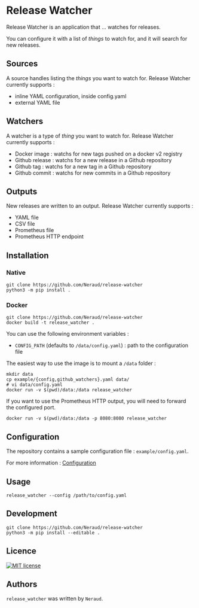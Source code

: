 # Release Watcher

Release Watcher is an application that ... watches for releases.

You can configure it with a list of *things* to watch for, and it will
search for new releases.

## Sources

A source handles listing the *things* you want to watch for.
Release Watcher currently supports :

* inline YAML configuration, inside config.yaml
* external YAML file

## Watchers

A watcher is a type of *thing* you want to watch for.
Release Watcher currently supports :

* Docker image : watchs for new tags pushed on a docker v2 registry
* Github release : watchs for a new release in a Github repository
* Github tag : watchs for a new tag in a Github repository
* Github commit : watchs for new commits in a Github repository

## Outputs

New releases are written to an output.
Release Watcher currently supports :

* YAML file
* CSV file
* Prometheus file
* Prometheus HTTP endpoint

## Installation

### Native

```shell
git clone https://github.com/Neraud/release-watcher
python3 -m pip install .
```

### Docker

```shell
git clone https://github.com/Neraud/release-watcher
docker build -t release_watcher .
```

You can use the following environment variables :

* `CONFIG_PATH` (defaults to `/data/config.yaml`) : path to the configuration file

The easiest way to use the image is to mount a `/data` folder :

```shell
mkdir data
cp example/{config,github_watchers}.yaml data/
# vi data/config.yaml
docker run -v $(pwd)/data:/data release_watcher
```

If you want to use the Prometheus HTTP output, you will need to forward the configured port.

```shell
docker run -v $(pwd)/data:/data -p 8080:8080 release_watcher
```

## Configuration

The repository contains a sample configuration file : `example/config.yaml`.

For more information : [Configuration](docs/Configuration.md)

## Usage

```shell
release_watcher --config /path/to/config.yaml
```

## Development

```shell
git clone https://github.com/Neraud/release-watcher
python3 -m pip install --editable .
```

## Licence

[![MIT license](https://img.shields.io/badge/License-MIT-blue.svg)](https://lbesson.mit-license.org/)

## Authors

`release_watcher` was written by `Neraud`.
